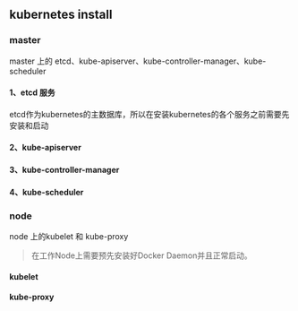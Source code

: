 
## kubernetes install




### master
master 上的 etcd、kube-apiserver、kube-controller-manager、kube-scheduler

#### 1、etcd 服务
etcd作为kubernetes的主数据库，所以在安装kubernetes的各个服务之前需要先安装和启动

#### 2、kube-apiserver

#### 3、kube-controller-manager

#### 4、kube-scheduler




### node 
node 上的kubelet 和 kube-proxy

> 在工作Node上需要预先安装好Docker Daemon并且正常启动。

#### kubelet

#### kube-proxy